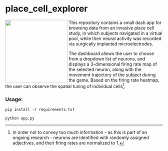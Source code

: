 # place_cell_explorer

<img align="left" width=200 src="https://i.pinimg.com/originals/c1/74/41/c174418986a7ac6636cc9635b56b7cc3.gif">

This repository contains a small dash app for browsing data from an invasive place cell study, in which subjects navigated in a virtual pool, while their neural activity was recorded via surgically implanted microelectrodes.

The dashboard allows the user to choose from a dropdown list of neurons, and displays a 3-dimensional firing rate map of the selected neuron, along with the movement trajectory of the subject during the game. Based on the firing rate heatmap, the user can observe the spatial tuning of individual cells[^*].

### Usage:

`pip install -r requirements.txt`

`python app.py`

[^*]: In order not to convey too much information - as this is part of an ongoing research - neurons are identified with randomly assigned adjectives, and their firing rates are normalized to 1.
